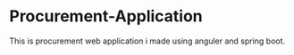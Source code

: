 # Procurement-Application
This is procurement web application i made using anguler and spring boot.

